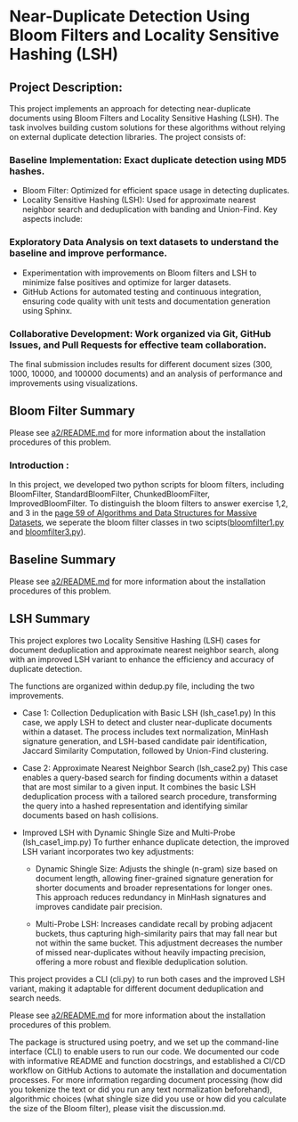 # Near-Duplicate Detection Using Bloom Filters and Locality Sensitive Hashing (LSH)


## Project Description:
This project implements an approach for detecting near-duplicate documents using Bloom Filters and Locality Sensitive Hashing (LSH). The task involves building custom solutions for these algorithms without relying on external duplicate detection libraries. The project consists of:

### Baseline Implementation: Exact duplicate detection using MD5 hashes.
* Bloom Filter: Optimized for efficient space usage in detecting duplicates.
* Locality Sensitive Hashing (LSH): Used for approximate nearest neighbor search and deduplication with banding and Union-Find.
Key aspects include:

### Exploratory Data Analysis on text datasets to understand the baseline and improve performance.
* Experimentation with improvements on Bloom filters and LSH to minimize false positives and optimize for larger datasets.
* GitHub Actions for automated testing and continuous integration, ensuring code quality with unit tests and documentation generation using Sphinx.
### Collaborative Development: Work organized via Git, GitHub Issues, and Pull Requests for effective team collaboration.
The final submission includes results for different document sizes (300, 1000, 10000, and 100000 documents) and an analysis of performance and improvements using visualizations.

## Bloom Filter Summary 

Please see [a2/README.md]([README](https://github.com/DSAN6700-24Fall/assignment-2-chick-fil-a/blob/main/a2/README.md)) for more information about the installation procedures of this problem. 

### Introduction :
In this project, we developed two python scripts for bloom filters, including BloomFilter, StandardBloomFilter, ChunkedBloomFilter, ImprovedBloomFilter. To distinguish the bloom filters to answer exercise 1,2, and 3 in the [page 59 of Algorithms and Data Structures for Massive Datasets](https://ebookcentral-proquest-com.proxy.library.georgetown.edu/lib/georgetown/reader.action?docID=7049417&ppg=64), we seperate the bloom filter classes in two scipts([bloomfilter1.py](https://github.com/DSAN6700-24Fall/assignment-2-chick-fil-a/blob/main/a2/src/a2/bloomfilter1.py) and [bloomfilter3.py](https://github.com/DSAN6700-24Fall/assignment-2-chick-fil-a/blob/main/a2/src/a2/bloomfilter3.py)).


## Baseline Summary 

Please see [a2/README.md]([README](https://github.com/DSAN6700-24Fall/assignment-2-chick-fil-a/blob/main/a2/README.md)) for more information about the installation procedures of this problem. 

## LSH Summary 

This project explores two Locality Sensitive Hashing (LSH) cases for document deduplication and approximate nearest neighbor search, along with an improved LSH variant to enhance the efficiency and accuracy of duplicate detection.

The functions are organized within dedup.py file, including the two improvements.

- Case 1: Collection Deduplication with Basic LSH (lsh_case1.py)
In this case, we apply LSH to detect and cluster near-duplicate documents within a dataset. The process includes text normalization, MinHash signature generation, and LSH-based candidate pair identification, Jaccard Similarity Computation, followed by Union-Find clustering. 

- Case 2: Approximate Nearest Neighbor Search (lsh_case2.py)
This case enables a query-based search for finding documents within a dataset that are most similar to a given input. It combines the basic LSH deduplication process with a tailored search procedure, transforming the query into a hashed representation and identifying similar documents based on hash collisions. 

- Improved LSH with Dynamic Shingle Size and Multi-Probe (lsh_case1_imp.py)
    To further enhance duplicate detection, the improved LSH variant incorporates two key adjustments:

    - Dynamic Shingle Size: Adjusts the shingle (n-gram) size based on document length, allowing finer-grained signature generation for shorter documents and broader representations for longer ones. This approach reduces redundancy in MinHash signatures and improves candidate pair precision.

    - Multi-Probe LSH: Increases candidate recall by probing adjacent buckets, thus capturing high-similarity pairs that may fall near but not within the same bucket. This adjustment decreases the number of missed near-duplicates without heavily impacting precision, offering a more robust and flexible deduplication solution.

This project provides a CLI (cli.py) to run both cases and the improved LSH variant, making it adaptable for different document deduplication and search needs.

Please see [a2/README.md]([README](https://github.com/DSAN6700-24Fall/assignment-2-chick-fil-a/blob/main/a2/README.md)) for more information about the installation procedures of this problem. 

The package is structured using poetry, and we set up the command-line interface (CLI) to enable users to run our code. We documented our code with informative README and function docstrings, and established a CI/CD workflow on GitHub Actions to automate the installation and documentation processes. For more information regarding document processing (how did you tokenize the text or did you run any text normalization beforehand), algorithmic choices (what shingle size did you use or how did you calculate the size of the Bloom filter), please visit the discussion.md.